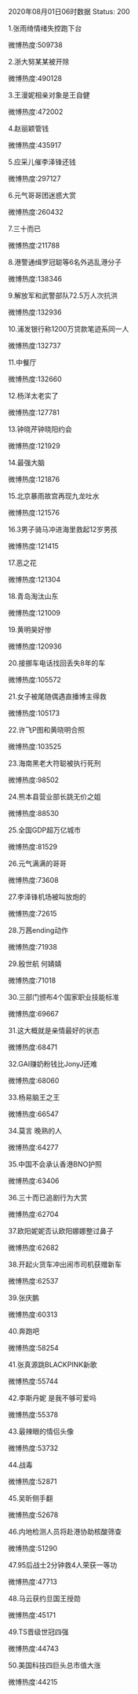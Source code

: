 2020年08月01日06时数据
Status: 200

1.张雨绮情绪失控跑下台

微博热度:509738

2.浙大努某某被开除

微博热度:490128

3.王漫妮相亲对象是王自健

微博热度:472002

4.赵丽颖管钱

微博热度:435917

5.应采儿催李泽锋还钱

微博热度:297127

6.元气哥哥团迷惑大赏

微博热度:260432

7.三十而已

微博热度:211788

8.港警通缉罗冠聪等6名外逃乱港分子

微博热度:138346

9.解放军和武警部队72.5万人次抗洪

微博热度:132936

10.浦发银行称1200万贷款笔迹系同一人

微博热度:132737

11.中餐厅

微博热度:132660

12.杨洋太老实了

微博热度:127781

13.钟晓芹钟晓阳约会

微博热度:121929

14.最强大脑

微博热度:121876

15.北京暴雨故宫再现九龙吐水

微博热度:121576

16.3男子骑马冲进海里救起12岁男孩

微博热度:121415

17.恶之花

微博热度:121304

18.青岛淘汰山东

微博热度:121009

19.黄明昊好惨

微博热度:120936

20.接挪车电话找回丢失8年的车

微博热度:105572

21.女子被尾随偶遇直播博主得救

微博热度:105173

22.许飞P图和黄晓明合照

微博热度:103525

23.海南黑老大符聪被执行死刑

微博热度:98502

24.熊本县营业部长跳无价之姐

微博热度:88530

25.全国GDP超万亿城市

微博热度:81529

26.元气满满的哥哥

微博热度:73608

27.李泽锋机场被叫放炮的

微博热度:72615

28.万茜ending动作

微博热度:71938

29.殷世航 何婧婧

微博热度:71018

30.三部门颁布4个国家职业技能标准

微博热度:69667

31.这大概就是亲情最好的状态

微博热度:68471

32.GAI赚奶粉钱比JonyJ还难

微博热度:68060

33.杨易脑王之王

微博热度:66547

34.莫言 晚熟的人

微博热度:64277

35.中国不会承认香港BNO护照

微博热度:63406

36.三十而已追剧行为大赏

微博热度:62704

37.欧阳妮妮否认欧阳娜娜整过鼻子

微博热度:62682

38.开起火货车冲出闹市司机获赠新车

微博热度:62537

39.张庆鹏

微博热度:60313

40.奔跑吧

微博热度:58254

41.张真源跳BLACKPINK新歌

微博热度:55744

42.李斯丹妮 是我不够可爱吗

微博热度:55378

43.最辣眼的情侣头像

微博热度:53732

44.战毒

微博热度:52871

45.吴昕侧手翻

微博热度:52678

46.内地检测人员将赴港协助核酸筛查

微博热度:51290

47.95后战士2分钟救4人荣获一等功

微博热度:47713

48.马云获约旦国王授勋

微博热度:45171

49.TS晋级世冠四强

微博热度:44743

50.美国科技四巨头总市值大涨

微博热度:44215

